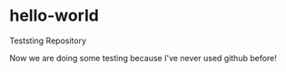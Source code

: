 # hello-world
Teststing Repository

Now we are doing some testing because I've never used github before!
